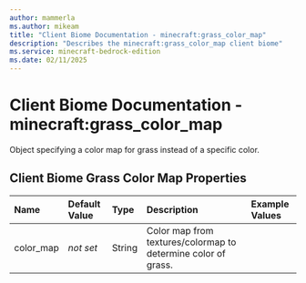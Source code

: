 ```yaml
---
author: mammerla
ms.author: mikeam
title: "Client Biome Documentation - minecraft:grass_color_map"
description: "Describes the minecraft:grass_color_map client biome"
ms.service: minecraft-bedrock-edition
ms.date: 02/11/2025 
---
```


# Client Biome Documentation - minecraft:grass_color_map

Object specifying a color map for grass instead of a specific color.


## Client Biome Grass Color Map Properties

|Name       |Default Value |Type |Description |Example Values |
|:----------|:-------------|:----|:-----------|:------------- |
| color_map | *not set* | String | Color map from textures/colormap to determine color of grass. |  | 
